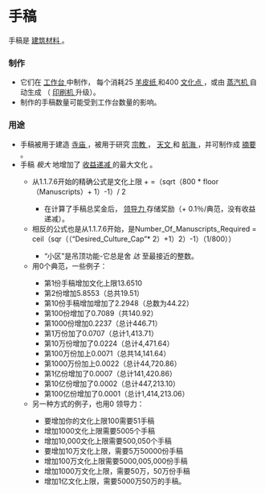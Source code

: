 # 手稿
<p>
    手稿是
  <a href="#Resources">
      建筑材料
  </a>
    。
</p>

### 制作
<ul>
    <li>
        它们在
      <a href="#workshop">
          工作台
      </a>
        中制作，
        每个消耗25
      <a href="#parchment">
          羊皮纸
      </a>
        和400
      <a href="#culture">
          文化点
      </a>
        ，或由
      <a href="#Buildings#Steamworks">
          蒸汽机
      </a>
        自动生成
        （
      <a href="#workshop#Printing_Press">
          印刷机
      </a>
        升级）。
    </li>
    <li>
        制作的手稿数量可能受到工作台数量的影响。
    </li>
  </ul>

### 用途
<ul>
    <li>
        手稿被用于建造
      <a href="?file=001-猫咪百科/01-建筑物/07-文化建筑#寺庙">
          寺庙
      </a>
        ，被用于研究
      <a href="?file=001-猫咪百科/03-科技/01-科技#宗教">
          宗教
      </a>
        ，
      <a href="#Technologies#Astronomy">
          天文
      </a>
        和
      <a href="#Technologies#Navigation">
          航海
      </a>
        ，并可制作成
      <a href="#compendium">
          摘要
      </a>
        。
    </li>
    <li>
        手稿
      <em>
          极大
      </em>
        地增加了
      <a href="#Diminishing+Returns">
          收益递减
      </a>
        的最大文化
        。
    </li>
    <ul>
      <li>
          从1.1.7.6开始的精确公式是文化上限 + =（sqrt（800 * floor（Manuscripts）+ 1）-1）/ 2
      </li>
      <ul>
        <li>
            在计算了手稿总奖金后，
          <a href="#Paragon">
              领导力
          </a>
            存储奖励（+ 0.1％/典范，没有收益递减）。
        </li>
      </ul>
      <li>
          相反的公式也是从1.1.7.6开始，是Number_Of_Manuscripts_Required = ceil（sqr（（“Desired_Culture_Cap”* 2）+1）2）-1）（1/800））
      </li>
      <ul>
        <li>
            “小区”是吊顶功能-它总是舍
          <em>
              达
          </em>
            至最接近的整数。
        </li>
      </ul>
      <li>
          用0个典范，一些例子：
      </li>
      <ul>
        <li>
            第1份手稿增加文化上限13.6510
        </li>
        <li>
            第2份增加5.8553（总共19.51）
        </li>
        <li>
            第10份手稿增加增加了2.2948（总数为44.22）
        </li>
        <li>
            第100份增加了0.7089（共140.92）
        </li>
        <li>
            第1000份增加0.2237（总计446.71）
        </li>
        <li>
            第1万份加了0.0707（总计1,413.71）
        </li>
        <li>
            第10万份增加了0.0224（总计4,471.64）
        </li>
        <li>
            第100万份加上0.0071（总共14,141.64）
        </li>
        <li>
            第1000万份加上0.0022（总计44,720.86）
        </li>
        <li>
            第1亿份增加了0.0007（总计141,420.86）
        </li>
        <li>
            第10亿份增加了0.0002（总计447,213.10）
        </li>
        <li>
            第100亿份增加了0.0001（总计1,414,213.06）
        </li>
      </ul>
      <li>
          另一种方式的例子，也用0 领导力：
      </li>
      <ul>
        <li>
            要增加你的文化上限100需要51手稿
        </li>
        <li>
            增加1000文化上限需要5005个手稿
        </li>
        <li>
            增加10,000文化上限需要500,050个手稿
        </li>
        <li>
            要增加10万文化上限，需要5万50000份手稿
        </li>
        <li>
            增加100万文化上限需要5000,005,000份手稿
        </li>
        <li>
            增加1000万文化上限，需要50万，50万份手稿
        </li>
        <li>
            增加1亿文化上限，需要5000万50万的手稿。
        </li>
      </ul>
    </ul>
  </ul>